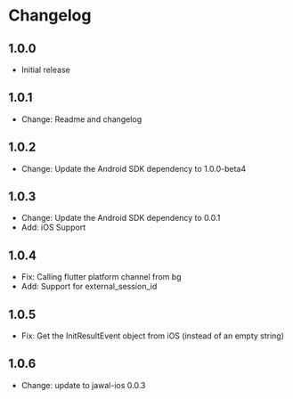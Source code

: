 # Changelog

## 1.0.0

* Initial release

## 1.0.1

* Change: Readme and changelog

## 1.0.2

* Change: Update the Android SDK dependency to 1.0.0-beta4

## 1.0.3

* Change: Update the Android SDK dependency to 0.0.1
* Add: iOS Support

## 1.0.4

* Fix: Calling flutter platform channel from bg
* Add: Support for external_session_id

## 1.0.5

* Fix: Get the InitResultEvent object from iOS (instead of an empty string)

## 1.0.6 

* Change: update to jawal-ios 0.0.3
